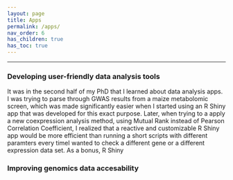 ```yaml
---
layout: page
title: Apps
permalink: /apps/
nav_order: 6
has_children: true
has_toc: true
---
```


---

### Developing user-friendly data analysis tools

It was in the second half of my PhD that I learned about data analysis apps. I was trying to parse through GWAS results from a maize metabolomic screen, which was made significantly easier when I started using an R Shiny app that was developed for this exact purpose. Later, when trying to a apply a new coexpression analysis method, using Mutual Rank instead of Pearson Correlation Coefficient, I realized that a reactive and customizable R Shiny app would be more efficient than running a short scripts with different paramters every timeI wanted to check a different gene or a different expression data set. As a bonus, R Shiny       

### Improving genomics data accesability

